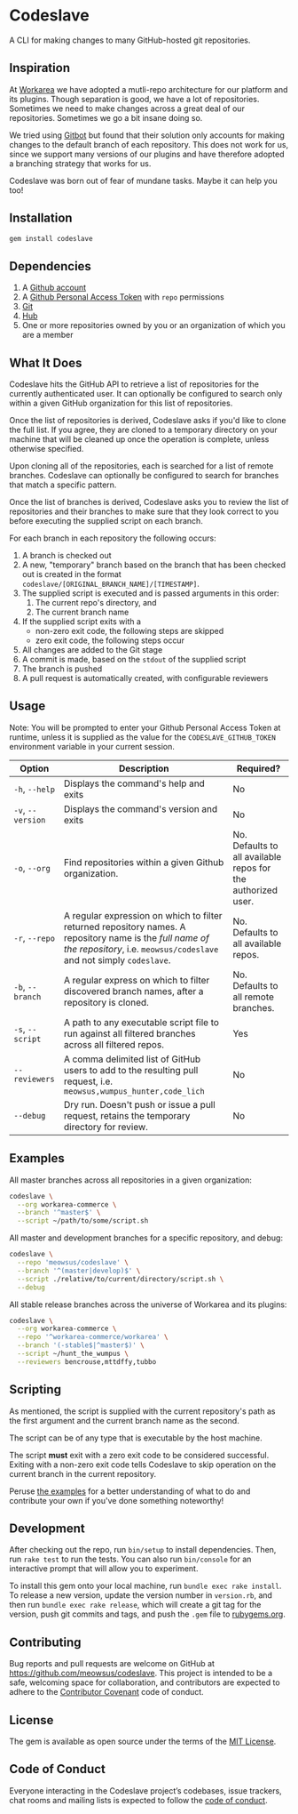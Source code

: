 # Codeslave

A CLI for making changes to many GitHub-hosted git repositories.

## Inspiration

At [Workarea](https://github.com/workarea-commerce) we have adopted a mutli-repo architecture for our platform and its plugins. Though separation is good, we have a lot of repositories. Sometimes we need to make changes across a great deal of our repositories. Sometimes we go a bit insane doing so.

We tried using [Gitbot](https://github.com/clever/gitbot) but found that their solution only accounts for making changes to the default branch of each repository. This does not work for us, since we support many versions of our plugins and have therefore adopted a branching strategy that works for us.

Codeslave was born out of fear of mundane tasks. Maybe it can help you too!

## Installation

```sh
gem install codeslave
```

## Dependencies

1. A [Github account](https://github.com/join)
1. A [Github Personal Access Token](https://help.github.com/en/github/authenticating-to-github/creating-a-personal-access-token-for-the-command-line) with `repo` permissions
1. [Git](https://git-scm.com/book/en/v2/Getting-Started-Installing-Git)
1. [Hub](https://github.com/github/hub/releases)
1. One or more repositories owned by you or an organization of which you are a member

## What It Does

Codeslave hits the GitHub API to retrieve a list of repositories for the currently authenticated user. It can optionally be configured to search only within a given GitHub organization for this list of repositories.

Once the list of repositories is derived, Codeslave asks if you'd like to clone the full list. If you agree, they are cloned to a temporary directory on your machine that will be cleaned up once the operation is complete, unless otherwise specified.

Upon cloning all of the repositories, each is searched for a list of remote branches. Codeslave can optionally be configured to search for branches that match a specific pattern.

Once the list of branches is derived, Codeslave asks you to review the list of repositories and their branches to make sure that they look correct to you before executing the supplied script on each branch.

For each branch in each repository the following occurs:
1. A branch is checked out
1. A new, "temporary" branch based on the branch that has been checked out is created in the format `codeslave/[ORIGINAL_BRANCH_NAME]/[TIMESTAMP]`.
1. The supplied script is executed and is passed arguments in this order:
    1. The current repo's directory, and
    1. The current branch name
1. If the supplied script exits with a
    * non-zero exit code, the following steps are skipped
    * zero exit code, the following steps occur
1. All changes are added to the Git stage
1. A commit is made, based on the `stdout` of the supplied script
1. The branch is pushed
1. A pull request is automatically created, with configurable reviewers

## Usage

Note: You will be prompted to enter your Github Personal Access Token at runtime, unless it is supplied as the value for the `CODESLAVE_GITHUB_TOKEN` environment variable in your current session.

| Option | Description | Required? |
| ------ | ----------- | --------- |
| `-h`, `--help` | Displays the command's help and exits | No |
| `-v`, `--version` | Displays the command's version and exits | No |
| `-o`, `--org` | Find repositories within a given Github organization. | No. Defaults to all available repos for the authorized user. |
| `-r`, `--repo` | A regular expression on which to filter returned repository names. A repository name is the _full name of the repository_, i.e. `meowsus/codeslave` and not simply `codeslave`. | No. Defaults to all available repos. |
| `-b`, `--branch` | A regular express on which to filter discovered branch names, after a repository is cloned. | No. Defaults to all remote branches. |
| `-s`, `--script` | A path to any executable script file to run against all filtered branches across all filtered repos. | Yes |
| `--reviewers` | A comma delimited list of GitHub users to add to the resulting pull request, i.e. `meowsus,wumpus_hunter,code_lich` | No |
| `--debug` | Dry run. Doesn't push or issue a pull request, retains the temporary directory for review. | No |

## Examples

All master branches across all repositories in a given organization:

```sh
codeslave \
  --org workarea-commerce \
  --branch '^master$' \
  --script ~/path/to/some/script.sh
```

All master and development branches for a specific repository, and debug:

```sh
codeslave \
  --repo 'meowsus/codeslave' \
  --branch '^(master|develop)$' \
  --script ./relative/to/current/directory/script.sh \
  --debug
```

All stable release branches across the universe of Workarea and its plugins:

```sh
codeslave \
  --org workarea-commerce \
  --repo '^workarea-commerce/workarea' \
  --branch '(-stable$|^master$)' \
  --script ~/hunt_the_wumpus \
  --reviewers bencrouse,mttdffy,tubbo
```

## Scripting

As mentioned, the script is supplied with the current repository's path as the first argument and the current branch name as the second.

The script can be of any type that is executable by the host machine.

The script **must** exit with a zero exit code to be considered successful. Exiting with a non-zero exit code tells Codeslave to skip operation on the current branch in the current repository.

Peruse [the examples](./examples) for a better understanding of what to do and contribute your own if you've done something noteworthy!

## Development

After checking out the repo, run `bin/setup` to install dependencies. Then, run `rake test` to run the tests. You can also run `bin/console` for an interactive prompt that will allow you to experiment.

To install this gem onto your local machine, run `bundle exec rake install`. To release a new version, update the version number in `version.rb`, and then run `bundle exec rake release`, which will create a git tag for the version, push git commits and tags, and push the `.gem` file to [rubygems.org](https://rubygems.org).

## Contributing

Bug reports and pull requests are welcome on GitHub at https://github.com/meowsus/codeslave. This project is intended to be a safe, welcoming space for collaboration, and contributors are expected to adhere to the [Contributor Covenant](http://contributor-covenant.org) code of conduct.

## License

The gem is available as open source under the terms of the [MIT License](https://opensource.org/licenses/MIT).

## Code of Conduct

Everyone interacting in the Codeslave project’s codebases, issue trackers, chat rooms and mailing lists is expected to follow the [code of conduct](https://github.com/meowsus/codeslave/blob/master/CODE_OF_CONDUCT.md).
